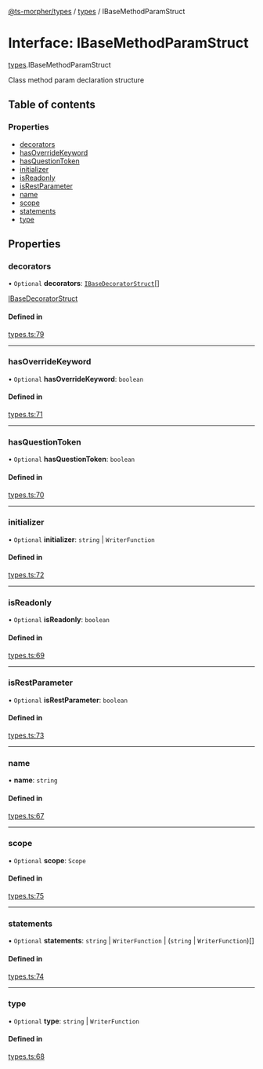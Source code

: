 [@ts-morpher/types](../README.md) / [types](../modules/types.md) / IBaseMethodParamStruct

# Interface: IBaseMethodParamStruct

[types](../modules/types.md).IBaseMethodParamStruct

Class method param declaration structure

## Table of contents

### Properties

- [decorators](types.IBaseMethodParamStruct.md#decorators)
- [hasOverrideKeyword](types.IBaseMethodParamStruct.md#hasoverridekeyword)
- [hasQuestionToken](types.IBaseMethodParamStruct.md#hasquestiontoken)
- [initializer](types.IBaseMethodParamStruct.md#initializer)
- [isReadonly](types.IBaseMethodParamStruct.md#isreadonly)
- [isRestParameter](types.IBaseMethodParamStruct.md#isrestparameter)
- [name](types.IBaseMethodParamStruct.md#name)
- [scope](types.IBaseMethodParamStruct.md#scope)
- [statements](types.IBaseMethodParamStruct.md#statements)
- [type](types.IBaseMethodParamStruct.md#type)

## Properties

### decorators

• `Optional` **decorators**: [`IBaseDecoratorStruct`](types.IBaseDecoratorStruct.md)[]

[IBaseDecoratorStruct](types.IBaseDecoratorStruct.md)

#### Defined in

[types.ts:79](https://github.com/linbudu599/morpher/blob/fad7f99/packages/types/src/types.ts#L79)

___

### hasOverrideKeyword

• `Optional` **hasOverrideKeyword**: `boolean`

#### Defined in

[types.ts:71](https://github.com/linbudu599/morpher/blob/fad7f99/packages/types/src/types.ts#L71)

___

### hasQuestionToken

• `Optional` **hasQuestionToken**: `boolean`

#### Defined in

[types.ts:70](https://github.com/linbudu599/morpher/blob/fad7f99/packages/types/src/types.ts#L70)

___

### initializer

• `Optional` **initializer**: `string` \| `WriterFunction`

#### Defined in

[types.ts:72](https://github.com/linbudu599/morpher/blob/fad7f99/packages/types/src/types.ts#L72)

___

### isReadonly

• `Optional` **isReadonly**: `boolean`

#### Defined in

[types.ts:69](https://github.com/linbudu599/morpher/blob/fad7f99/packages/types/src/types.ts#L69)

___

### isRestParameter

• `Optional` **isRestParameter**: `boolean`

#### Defined in

[types.ts:73](https://github.com/linbudu599/morpher/blob/fad7f99/packages/types/src/types.ts#L73)

___

### name

• **name**: `string`

#### Defined in

[types.ts:67](https://github.com/linbudu599/morpher/blob/fad7f99/packages/types/src/types.ts#L67)

___

### scope

• `Optional` **scope**: `Scope`

#### Defined in

[types.ts:75](https://github.com/linbudu599/morpher/blob/fad7f99/packages/types/src/types.ts#L75)

___

### statements

• `Optional` **statements**: `string` \| `WriterFunction` \| (`string` \| `WriterFunction`)[]

#### Defined in

[types.ts:74](https://github.com/linbudu599/morpher/blob/fad7f99/packages/types/src/types.ts#L74)

___

### type

• `Optional` **type**: `string` \| `WriterFunction`

#### Defined in

[types.ts:68](https://github.com/linbudu599/morpher/blob/fad7f99/packages/types/src/types.ts#L68)
